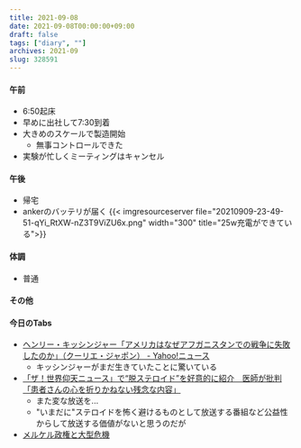 ```yaml
---
title: 2021-09-08
date: 2021-09-08T00:00:00+09:00
draft: false
tags: ["diary", ""]
archives: 2021-09
slug: 328591
---
```

#### 午前
- 6:50起床
- 早めに出社して7:30到着
- 大きめのスケールで製造開始
  - 無事コントロールできた
- 実験が忙しくミーティングはキャンセル
#### 午後
- 帰宅
- ankerのバッテリが届く
{{< imgresourceserver file="20210909-23-49-51-qYi_RtXW-nZ3T9ViZU6x.png" width="300" title="25w充電ができている">}}
#### 体調
- 普通
#### その他
#### 今日のTabs
- [ヘンリー・キッシンジャー「アメリカはなぜアフガニスタンでの戦争に失敗したのか」（クーリエ・ジャポン） - Yahoo!ニュース](https://news.yahoo.co.jp/articles/b5e627b88dea7e1f0daaf2ba47c8065cb906b305)
  - キッシンジャーがまだ生きていたことに驚いている
- [「ザ！世界仰天ニュース」で“脱ステロイド”を好意的に紹介　医師が批判「患者さんの心を折りかねない残念な内容」](https://www.buzzfeed.com/jp/atsushiotsuka/atopic-dermatitis-steroid-2)
  - また変な放送を...
  - "いまだに"ステロイドを怖く避けるものとして放送する番組など公益性からして放送する価値がないと思うのだが
- [メルケル政権と大型危機](https://doitsudayori.blogspot.com/2021/09/blog-post_7.html?m=1)